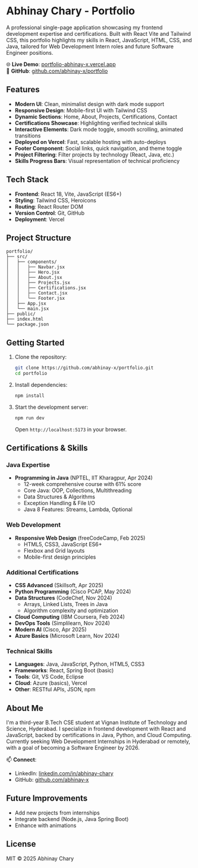 # Abhinay Chary - Portfolio

A professional single-page application showcasing my frontend development expertise and certifications. Built with React Vite and Tailwind CSS, this portfolio highlights my skills in React, JavaScript, HTML, CSS, and Java, tailored for Web Development Intern roles and future Software Engineer positions.

🌐 **Live Demo**: [portfolio-abhinay-x.vercel.app](https://portfolio-abhinay-x.vercel.app)  
📂 **GitHub**: [github.com/abhinay-x/portfolio](https://github.com/abhinay-x/portfolio)

## Features

- **Modern UI**: Clean, minimalist design with dark mode support
- **Responsive Design**: Mobile-first UI with Tailwind CSS
- **Dynamic Sections**: Home, About, Projects, Certifications, Contact
- **Certifications Showcase**: Highlighting verified technical skills
- **Interactive Elements**: Dark mode toggle, smooth scrolling, animated transitions
- **Deployed on Vercel**: Fast, scalable hosting with auto-deploys
- **Footer Component**: Social links, quick navigation, and theme toggle
- **Project Filtering**: Filter projects by technology (React, Java, etc.)
- **Skills Progress Bars**: Visual representation of technical proficiency

## Tech Stack

- **Frontend**: React 18, Vite, JavaScript (ES6+)
- **Styling**: Tailwind CSS, Heroicons
- **Routing**: React Router DOM
- **Version Control**: Git, GitHub
- **Deployment**: Vercel

## Project Structure

```
portfolio/
├── src/
│   ├── components/
│   │   ├── Navbar.jsx
│   │   ├── Hero.jsx
│   │   ├── About.jsx
│   │   ├── Projects.jsx
│   │   ├── Certifications.jsx
│   │   ├── Contact.jsx
│   │   └── Footer.jsx
│   ├── App.jsx
│   └── main.jsx
├── public/
├── index.html
└── package.json
```

## Getting Started

1. Clone the repository:
   ```bash
   git clone https://github.com/abhinay-x/portfolio.git
   cd portfolio
   ```

2. Install dependencies:
   ```bash
   npm install
   ```

3. Start the development server:
   ```bash
   npm run dev
   ```
   Open `http://localhost:5173` in your browser.

## Certifications & Skills

### Java Expertise
- **Programming in Java** (NPTEL, IIT Kharagpur, Apr 2024)
  - 12-week comprehensive course with 61% score
  - Core Java: OOP, Collections, Multithreading
  - Data Structures & Algorithms
  - Exception Handling & File I/O
  - Java 8 Features: Streams, Lambda, Optional

### Web Development
- **Responsive Web Design** (freeCodeCamp, Feb 2025)
  - HTML5, CSS3, JavaScript ES6+
  - Flexbox and Grid layouts
  - Mobile-first design principles

### Additional Certifications
- **CSS Advanced** (Skillsoft, Apr 2025)
- **Python Programming** (Cisco PCAP, May 2024)
- **Data Structures** (CodeChef, Nov 2024)
  - Arrays, Linked Lists, Trees in Java
  - Algorithm complexity and optimization
- **Cloud Computing** (IBM Coursera, Feb 2024)
- **DevOps Tools** (Simplilearn, Nov 2024)
- **Modern AI** (Cisco, Apr 2025)
- **Azure Basics** (Microsoft Learn, Nov 2024)

### Technical Skills
- **Languages**: Java, JavaScript, Python, HTML5, CSS3
- **Frameworks**: React, Spring Boot (basic)
- **Tools**: Git, VS Code, Eclipse
- **Cloud**: Azure (basics), Vercel
- **Other**: RESTful APIs, JSON, npm

## About Me

I'm a third-year B.Tech CSE student at Vignan Institute of Technology and Science, Hyderabad. I specialize in frontend development with React and JavaScript, backed by certifications in Java, Python, and Cloud Computing. Currently seeking Web Development Internships in Hyderabad or remotely, with a goal of becoming a Software Engineer by 2026.

📫 **Connect**:  
- LinkedIn: [linkedin.com/in/abhinay-chary](https://linkedin.com/in/abhinay-chary)  
- GitHub: [github.com/abhinay-x](https://github.com/abhinay-x)

## Future Improvements

- Add new projects from internships
- Integrate backend (Node.js, Java Spring Boot)
- Enhance with animations

## License

MIT © 2025 Abhinay Chary
